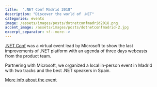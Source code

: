 ```yaml
---
title:  ".NET Conf Madrid 2018"
description: "Discover the world of .NET"
categories: events
image: /assets/images/posts/dotnetconfmadrid2018.png
accent_image: /assets/images/posts/dotnetconfmadrid-2.jpg
excerpt_separator: <!--more-->
---
```


[.NET Conf](https://www.dotnetconf.net/) was a virtual event lead by Microsoft to show the last improvements of .NET platform with an agenda of three days webcasts from the product team. 

Partnering with Microsoft, we organized a local in-person event in Madrid with two tracks and the best .NET speakers in Spain. 

[More info about the event](http://netconfmad2018.azurewebsites.net/)